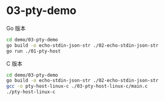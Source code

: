 # 03-pty-demo

Go 版本

```bash
cd demo/03-pty-demo
go build -o echo-stdin-json-str ./02-echo-stdin-json-str
go run ./01-pty-host
```

C 版本

```bash
cd demo/03-pty-demo
go build -o echo-stdin-json-str ./02-echo-stdin-json-str
gcc -o pty-host-linux-c ./03-pty-host-linux-c/main.c
./pty-host-linux-c
```
